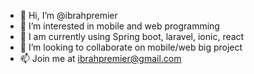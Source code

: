 - 👋 Hi, I’m @ibrahpremier
- 👀 I’m interested in mobile and web programming
- 🌱 I am currently using Spring boot, laravel, ionic, react
- 💞️ I’m looking to collaborate on mobile/web big project
- 📫 Join me at ibrahpremier@gmail.com

<!---
ibrahpremier/ibrahpremier is a ✨ special ✨ repository because its `README.md` (this file) appears on your GitHub profile.
You can click the Preview link to take a look at your changes.
--->
